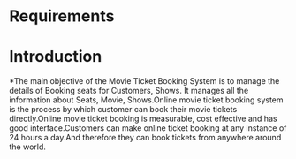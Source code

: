 # Requirements

# Introduction
*The main objective of the Movie Ticket Booking System is to manage the details of Booking seats for Customers, Shows. It manages all the information about Seats, Movie, Shows.Online movie ticket booking system is the process by which customer can book their movie tickets directly.Online movie ticket booking is measurable, cost effective and has good interface.Customers can make online ticket booking at any instance of 24 hours a day.And therefore they can book tickets from anywhere around the world.
 #
